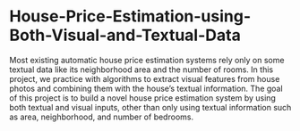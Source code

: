 # House-Price-Estimation-using-Both-Visual-and-Textual-Data

Most existing automatic house price estimation systems rely only on some textual data like its neighborhood area and the number of rooms. In this project, we practice with algorithms to extract visual features from house photos and combining them with the house’s textual information.
The goal of this project is to build a novel house price estimation system by using both textual and visual inputs, other than only using textual information such as area, neighborhood, and number of bedrooms.

